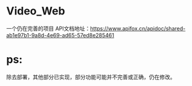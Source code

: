 # Video_Web
一个仍在完善的项目
API文档地址：https://www.apifox.cn/apidoc/shared-ab1e97b1-9a8d-4e69-ad65-57ed8e285461

# ps:
除去部署，其他部分已实现，部分功能可能并不完善或正确，仍在修改。
